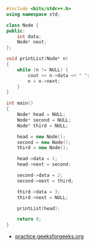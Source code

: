 ```c++
#include <bits/stdc++.h>
using namespace std;

class Node {
public:
	int data;
	Node* next;
};

void printList(Node* n)
{
	while (n != NULL) {
		cout << n->data << " ";
		n = n->next;
	}
}

int main()
{
	Node* head = NULL;
	Node* second = NULL;
	Node* third = NULL;

	head = new Node();
	second = new Node();
	third = new Node();

	head->data = 1; 
	head->next = second; 

	second->data = 2; 
	second->next = third;

	third->data = 3;
	third->next = NULL;

	printList(head);

	return 0;
}
```
- [practice.geeksforgeeks.org](https://practice.geeksforgeeks.org/problems/print-linked-list-elements/1)
